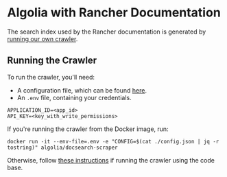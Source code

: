 # Algolia with Rancher Documentation

The search index used by the Rancher documentation is generated by [running our own crawler](https://docsearch.algolia.com/docs/legacy/run-your-own).

## Running the Crawler

To run the crawler, you'll need:
- A configuration file, which can be found [here](./config.json).
- An `.env` file, containing your credentials.

```
APPLICATION_ID=<app_id>
API_KEY=<key_with_write_permissions>
```

If you're running the crawler from the Docker image, run:

```
docker run -it --env-file=.env -e "CONFIG=$(cat ./config.json | jq -r tostring)" algolia/docsearch-scraper
```

Otherwise, follow [these instructions](https://docsearch.algolia.com/docs/legacy/run-your-own#running-the-crawler-from-the-code-base) if running the crawler using the code base.
